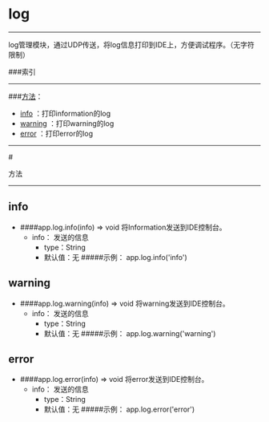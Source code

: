 # log
***
log管理模块，通过UDP传送，将log信息打印到IDE上，方便调试程序。（无字符限制）



###索引
***
###[方法](#方法)：

*	[info](#info) ：打印information的log
*	[warning](#warning) ：打印warning的log
*	[error](#error) ：打印error的log

***
#<div id="方法">方法</div>
***

## <div id="info">info</div>
-	####app.log.info(info)   ⇒ void 
		将Information发送到IDE控制台。
	-	info： 发送的信息
		-	type：String
		-	默认值：无
#####示例：
	app.log.info('info')

## <div id="warning">warning</div>
-	####app.log.warning(info)   ⇒ void 
		将warning发送到IDE控制台。
	-	info： 发送的信息
		-	type：String
		-	默认值：无
#####示例：
	app.log.warning('warning')

## <div id="error">error</div>
-	####app.log.error(info)   ⇒ void 
		将error发送到IDE控制台。
	-	info： 发送的信息
		-	type：String
		-	默认值：无
#####示例：
	app.log.error('error')
